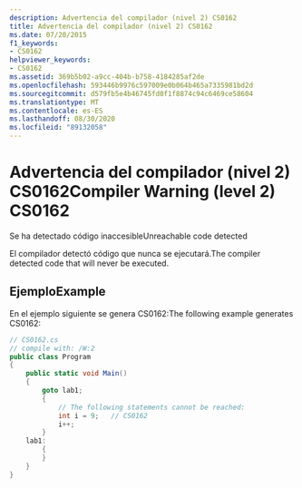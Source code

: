 ```yaml
---
description: Advertencia del compilador (nivel 2) CS0162
title: Advertencia del compilador (nivel 2) CS0162
ms.date: 07/20/2015
f1_keywords:
- CS0162
helpviewer_keywords:
- CS0162
ms.assetid: 369b5b02-a9cc-404b-b758-4184285af2de
ms.openlocfilehash: 593446b9976c597009e0b064b465a7335981bd2d
ms.sourcegitcommit: d579fb5e4b46745fd0f1f8874c94c6469ce58604
ms.translationtype: MT
ms.contentlocale: es-ES
ms.lasthandoff: 08/30/2020
ms.locfileid: "89132058"
---
```

# <a name="compiler-warning-level-2-cs0162"></a><span data-ttu-id="e7647-103">Advertencia del compilador (nivel 2) CS0162</span><span class="sxs-lookup"><span data-stu-id="e7647-103">Compiler Warning (level 2) CS0162</span></span>

<span data-ttu-id="e7647-104">Se ha detectado código inaccesible</span><span class="sxs-lookup"><span data-stu-id="e7647-104">Unreachable code detected</span></span>
  
<span data-ttu-id="e7647-105">El compilador detectó código que nunca se ejecutará.</span><span class="sxs-lookup"><span data-stu-id="e7647-105">The compiler detected code that will never be executed.</span></span>

## <a name="example"></a><span data-ttu-id="e7647-106">Ejemplo</span><span class="sxs-lookup"><span data-stu-id="e7647-106">Example</span></span>

<span data-ttu-id="e7647-107">En el ejemplo siguiente se genera CS0162:</span><span class="sxs-lookup"><span data-stu-id="e7647-107">The following example generates CS0162:</span></span>

```csharp
// CS0162.cs
// compile with: /W:2
public class Program
{
    public static void Main()
    {
        goto lab1;
        {
            // The following statements cannot be reached:
            int i = 9;   // CS0162
            i++;
        }
    lab1:
        {
        }
    }
}
```

